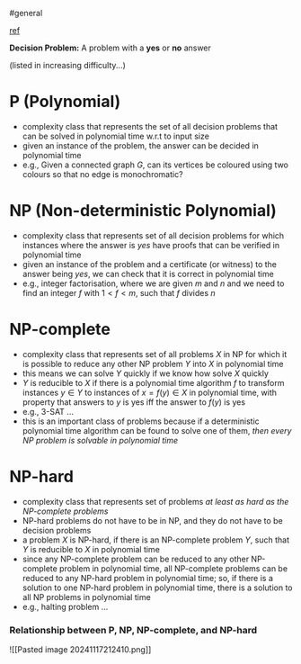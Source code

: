 #general

[ref](https://stackoverflow.com/questions/1857244/what-are-the-differences-between-np-np-complete-and-np-hard)

**Decision Problem:** A problem with a **yes** or **no** answer

(listed in increasing difficulty...)
# P (Polynomial)
- complexity class that represents the set of all decision problems that can be solved in polynomial time w.r.t to input size
- given an instance of the problem, the answer can be decided in polynomial time
- e.g., Given a connected graph $G$, can its vertices be coloured using two colours so that no edge is monochromatic?

# NP (Non-deterministic Polynomial)

- complexity class that represents set of all decision problems for which instances where the answer is *yes* have proofs that can be verified in polynomial time
- given an instance of the problem and a certificate (or witness) to the answer being *yes*, we can check that it is correct in polynomial time
- e.g., integer factorisation, where we are given $m$ and $n$ and we need to find an integer *f* with $1 < f < m$, such that $f$ divides $n$

# NP-complete
- complexity class that represents set of all problems $X$ in NP for which it is possible to reduce any other NP problem $Y$ into $X$ in polynomial time
- this means we can solve $Y$ quickly if we know how solve $X$ quickly
- $Y$ is reducible to $X$ if there is a polynomial time algorithm $f$ to transform instances $y \in Y$ to instances of $x=f(y) \in X$ in polynomial time, with property that answers to $y$ is yes iff the answer to $f(y)$ is yes
- e.g., 3-SAT ...
- this is an important class of problems because if a deterministic polynomial time algorithm can be found to solve one of them, *then every NP problem is solvable in polynomial time*

# NP-hard
- complexity class that represents set of problems *at least as hard as the NP-complete problems*
- NP-hard problems do not have to be in NP, and they do not have to be decision problems
- a problem $X$ is NP-hard, if there is an NP-complete problem $Y$, such that $Y$ is reducible to $X$ in polynomial time 
- since any NP-complete problem can be reduced to any other NP-complete problem in polynomial time, all NP-complete problems can be reduced to any NP-hard problem in polynomial time; so, if there is a solution to one NP-hard problem in polynomial time, there is a solution to all NP problems in polynomial time
- e.g., halting problem ...

### Relationship between P, NP, NP-complete, and NP-hard

![[Pasted image 20241117212410.png]]